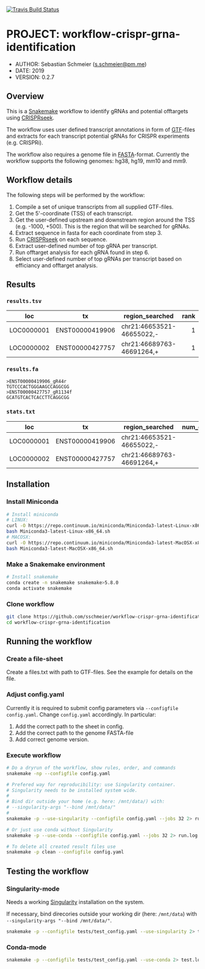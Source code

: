 [![Travis Build Status](https://travis-ci.org/sschmeier/workflow-crispr-grna-identification.svg?branch=master)](https://travis-ci.org/sschmeier/workflow-crispr-grna-identification)

# PROJECT: workflow-crispr-grna-identification

- AUTHOR: Sebastian Schmeier (s.schmeier@pm.me)
- DATE: 2019 
- VERSION: 0.2.7

## Overview

This is a [Snakemake](https://snakemake.readthedocs.io/en/stable/index.html) workflow to identify gRNAs and potential offtargets using [CRISPRseek](https://www.bioconductor.org/packages/release/bioc/html/CRISPRseek.html).

The workflow uses user defined transcript annotations in form of [GTF](https://genome.ucsc.edu/FAQ/FAQformat.html#format4)-files and extracts for each transcript potential gRNAs for CRISPR experiments (e.g. CRISPRi).

The workflow also requires a genome file in [FASTA](http://genetics.bwh.harvard.edu/pph/FASTA.html)-format.
Currently the workflow supports the following genomes: hg38, hg19, mm10 and mm9.


## Workflow details

The following steps will be performed by the workflow:

1. Compile a set of unique transcripts from all supplied GTF-files.
2. Get the 5'-coordinate (TSS) of each transcript.
3. Get the user-defined upstream and downstream region around the TSS (e.g. -1000, +500). This is the region that will be searched for gRNAs.
4. Extract sequence in fasta for each coordinate from step 3.
5. Run [CRISPRseek](https://www.bioconductor.org/packages/release/bioc/html/CRISPRseek.html) on each sequence.
6. Extract user-defined number of top gRNA per transcript.
7. Run offtarget analysis for each gRNA found in step 6.
8. Select user-defined number of top gRNAs per transcript based on efficiancy and offtarget analysis.

## Results

### `results.tsv`

| loc        | tx              | region_searched           | rank | gRNAplusPAM             | name                    | start | strand | extendedSequence               |       gRNAefficacy | offtarget_num | offtarget_max_score | offtarget_max_efficacy |
| ---------- | --------------- | ------------------------- | ---: | ----------------------- | ----------------------- | ----: | :----: | ------------------------------ | -----------------: | ------------: | ------------------: | ---------------------: |
| LOC0000001 | ENST00000419906 | chr21:46653521-46655022,- |    1 | TGTCCCACTGGGAAGCCAGGCGG | ENST00000419906_gR44r   |    60 |   -    | GGCCTGTCCCACTGGGAAGCCAGGCGGCCT | 0.8074969538485649 |             0 |                  NA |                     NA |
| LOC0000002 | ENST00000427757 | chr21:46689763-46691264,+ |    1 | GCATGTCACTCACCTTCAGGCGG | ENST00000427757_gR1134f |  1118 |   +    | ATCCGCATGTCACTCACCTTCAGGCGGCCC |  0.774489110766013 |             7 |                 6.0 |      0.774489110766013 |


### `results.fa`

```
>ENST00000419906_gR44r
TGTCCCACTGGGAAGCCAGGCGG
>ENST00000427757_gR1134f
GCATGTCACTCACCTTCAGGCGG
```

### `stats.txt`

| loc        | tx              | region_searched           | num_grna_without_offtargets | num_grna_with_offtargets | avg_num_offtargets |
| ---------- | --------------- | ------------------------- | --------------------------: | -----------------------: | -----------------: |
| LOC0000001 | ENST00000419906 | chr21:46653521-46655022,- |                           1 |                        0 |                nan |
| LOC0000002 | ENST00000427757 | chr21:46689763-46691264,+ |                           0 |                        1 |                  7 |

## Installation

### Install Miniconda

```bash
# Install miniconda
# LINUX:
curl -O https://repo.continuum.io/miniconda/Miniconda3-latest-Linux-x86_64.sh
bash Miniconda3-latest-Linux-x86_64.sh
# MACOSX:
curl -O https://repo.continuum.io/miniconda/Miniconda3-latest-MacOSX-x86_64.sh
bash Miniconda3-latest-MacOSX-x86_64.sh
```

### Make a Snakemake environment

```bash
# Install snakemake
conda create -n snakemake snakemake>5.8.0
conda activate snakemake
```

### Clone workflow

```bash
git clone https://github.com/sschmeier/workflow-crispr-grna-identification
cd workflow-crispr-grna-identification
```


## Running the workflow

### Create a file-sheet

Create a files.txt with path to GTF-files. 
See the example for details on the file.

### Adjust config.yaml

Currently it is required to submit config parameters via `--configfile config.yaml`.
Change `config.yaml` accordingly. In particular:

1. Add the correct path to the sheet in config.
2. Add the correct path to the genome FASTA-file 
3. Add correct genome version. 

### Execute workflow

```bash
# Do a dryrun of the workflow, show rules, order, and commands
snakemake -np --configfile config.yaml

# Prefered way for reproducibility: use Singularity container.
# Singularity needs to be installed system wide.
#
# Bind dir outside your home (e.g. here: /mnt/data/) with:
# --singularity-args "--bind /mnt/data/"
#
snakemake -p --use-singularity --configfile config.yaml --jobs 32 2> run.log

# Or just use conda without Singularity
snakemake -p --use-conda --configfile config.yaml --jobs 32 2> run.log

# To delete all created result files use
snakemake -p clean --configfile config.yaml
```


## Testing the workflow

### Singularity-mode

Needs a working [Singularity](https://sylabs.io/singularity/) installation on the system.

If necessary, bind direcories outside your working dir (here: `/mnt/data`) with `--singularity-args "--bind /mnt/data/"`.

```bash
snakemake -p --configfile tests/test_config.yaml --use-singularity 2> test.log
```


### Conda-mode

```bash
snakemake -p --configfile tests/test_config.yaml --use-conda 2> test.log
```
